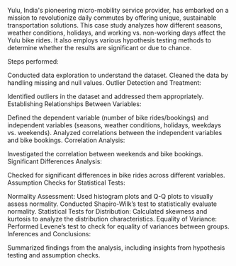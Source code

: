 Yulu, India's pioneering micro-mobility service provider, has embarked on a mission to revolutionize daily commutes by offering unique, sustainable transportation solutions.
This case study analyzes how different seasons, weather conditions, holidays, and working vs. non-working days affect the Yulu bike rides. 
It also employs various hypothesis testing methods to determine whether the results are significant or due to chance.

Steps performed: 

Conducted data exploration to understand the dataset.
Cleaned the data by handling missing and null values.
Outlier Detection and Treatment:

Identified outliers in the dataset and addressed them appropriately.
Establishing Relationships Between Variables:

Defined the dependent variable (number of bike rides/bookings) and independent variables (seasons, weather conditions, holidays, weekdays vs. weekends).
Analyzed correlations between the independent variables and bike bookings.
Correlation Analysis:

Investigated the correlation between weekends and bike bookings.
Significant Differences Analysis:

Checked for significant differences in bike rides across different variables.
Assumption Checks for Statistical Tests:

Normality Assessment:
Used histogram plots and Q-Q plots to visually assess normality.
Conducted Shapiro-Wilk’s test to statistically evaluate normality.
Statistical Tests for Distribution:
Calculated skewness and kurtosis to analyze the distribution characteristics.
Equality of Variance:
Performed Levene’s test to check for equality of variances between groups.
Inferences and Conclusions:

Summarized findings from the analysis, including insights from hypothesis testing and assumption checks.
